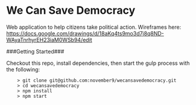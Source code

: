 # We Can Save Democracy

Web application to help citizens take political action. Wireframes here:
https://docs.google.com/drawings/d/18aKq4ts9mo3d7j8q8ND-WAyaTnrhyrEH23iaM0WSb94/edit

###Getting Started###

Checkout this repo, install dependencies, then start the gulp process with the following:

```
	> git clone git@github.com:november9/wecansavedemocracy.git
	> cd wecansavedemocracy
	> npm install
	> npm start
```
